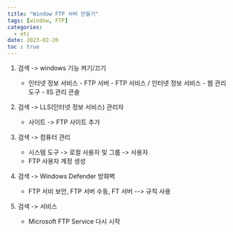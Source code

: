 ```yaml
---
title: "Window FTP 서버 만들기"
tags: [window, FTP]
categories:
  - etc
date: 2023-02-20
toc : true
---
```


1. 검색 -> windows 기능 켜기/끄기
    - 인터넷 정보 서비스 - FTP 서버 - FTP 서비스 / 인터넷 정보 서비스 - 웹 관리 도구 - llS 관리 콘솔

2. 검색 -> LLS(인터넷 정보 서비스) 관리자
    - 사이트 -> FTP 사이트 추가

3. 검색 -> 컴퓨터 관리
    - 시스템 도구 -> 로컬 사용자 및 그룹 -> 사용자
    - FTP 사용자 계정 생성

4. 검색 -> Windows Defender 방화벽
    - FTP 서비 보안, FTP 서버 수동, FT 서버  -->  규칙 사용

5. 검색 -> 서비스 
    - Microsoft FTP Service 다시 시작
